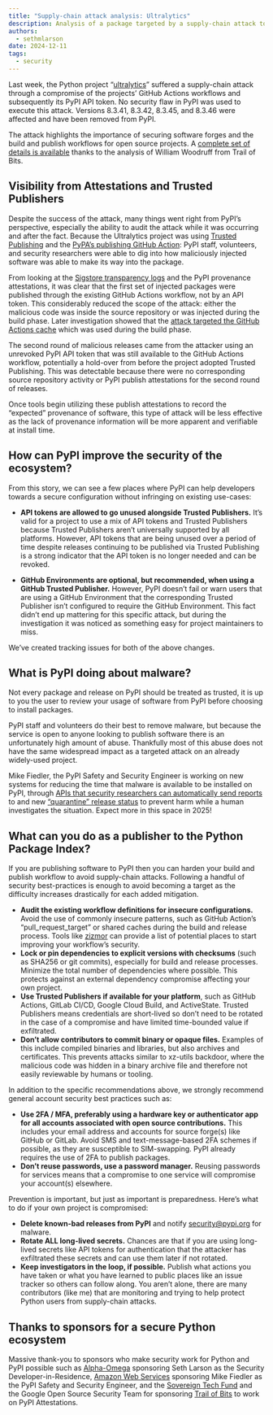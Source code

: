 ```yaml
---
title: "Supply-chain attack analysis: Ultralytics"
description: Analysis of a package targeted by a supply-chain attack to the build and release process
authors:
  - sethmlarson
date: 2024-12-11
tags:
  - security
---
```


Last week, the Python project “[ultralytics](https://pypi.org/project/ultralytics/)” suffered a supply-chain attack through a compromise of the projects’ GitHub Actions workflows and subsequently its PyPI API token. No security flaw in PyPI was used to execute this attack. Versions 8.3.41, 8.3.42, 8.3.45, and 8.3.46 were affected and have been removed from PyPI.

<!-- more -->

The attack highlights the importance of securing software forges and the build and publish workflows for open source projects. A [complete set of details is available](https://blog.yossarian.net/2024/12/06/zizmor-ultralytics-injection) thanks to the analysis of William Woodruff from Trail of Bits.

## Visibility from Attestations and Trusted Publishers

Despite the success of the attack, many things went right from PyPI’s perspective, especially the ability to audit the attack while it was occurring and after the fact. Because the Ultralytics project was using [Trusted Publishing](https://docs.pypi.org/trusted-publishers/) and the [PyPA’s publishing GitHub Action](https://github.com/pypa/gh-action-pypi-publish): PyPI staff, volunteers, and security researchers were able to dig into how maliciously injected software was able to make its way into the package.

From looking at the [Sigstore transparency logs](https://search.sigstore.dev/?logIndex=153589716) and the PyPI provenance attestations, it was clear that the first set of injected packages were published through the existing GitHub Actions workflow, not by an API token. This considerably reduced the scope of the attack: either the malicious code was inside the source repository or was injected during the build phase. Later investigation showed that the [attack targeted the GitHub Actions cache](https://blog.yossarian.net/2024/12/06/zizmor-ultralytics-injection#conclusions) which was used during the build phase.

The second round of malicious releases came from the attacker using an unrevoked PyPI API token that was still available to the GitHub Actions workflow, potentially a hold-over from before the project adopted Trusted Publishing. This was detectable because there were no corresponding source repository activity or PyPI publish attestations for the second round of releases.

Once tools begin utilizing these publish attestations to record the “expected” provenance of software, this type of attack will be less effective as the lack of provenance information will be more apparent and verifiable at install time.

## How can PyPI improve the security of the ecosystem?

From this story, we can see a few places where PyPI can help developers towards a secure configuration without infringing on existing use-cases:

* **API tokens are allowed to go unused alongside Trusted Publishers.** It’s valid for a project to use a mix of API tokens and Trusted Publishers because Trusted Publishers aren’t universally supported by all platforms. However, API tokens that are being unused over a period of time despite releases continuing to be published via Trusted Publishing is a strong indicator that the API token is no longer needed and can be revoked.

* **GitHub Environments are optional, but recommended, when using a GitHub Trusted Publisher.** However, PyPI doesn’t fail or warn users that are using a GitHub Environment that the corresponding Trusted Publisher isn’t configured to require the GitHub Environment. This fact didn’t end up mattering for this specific attack, but during the investigation it was noticed as something easy for project maintainers to miss.

We’ve created tracking issues for both of the above changes.


## What is PyPI doing about malware?

Not every package and release on PyPI should be treated as trusted, it is up to you the user to review your usage of software from PyPI before choosing to install packages.

PyPI staff and volunteers do their best to remove malware, but because the service is open to anyone looking to publish software there is an unfortunately high amount of abuse. Thankfully most of this abuse does not have the same widespread impact as a targeted attack on an already widely-used project.

Mike Fiedler, the PyPI Safety and Security Engineer is working on new systems for reducing the time that malware is available to be installed on PyPI, through [APIs that security researchers can automatically send reports](./2023-09-18-inbound-malware-reporting.md) to and new [“quarantine” release status](./2024-08-16-safety-and-security-engineer-year-in-review.md#project-lifecycle-status-quarantine) to prevent harm while a human investigates the situation. Expect more in this space in 2025!

## What can you do as a publisher to the Python Package Index?

If you are publishing software to PyPI then you can harden your build and publish workflow to avoid supply-chain attacks. Following a handful of security best-practices is enough to avoid becoming a target as the difficulty increases drastically for each added mitigation.

* **Audit the existing workflow definitions for insecure configurations.** Avoid the use of commonly insecure patterns, such as GitHub Action’s “pull_request_target” or shared caches during the build and release process. Tools like [zizmor](https://woodruffw.github.io/zizmor/) can provide a list of potential places to start improving your workflow’s security.
* **Lock or pin dependencies to explicit versions with checksums** (such as SHA256 or git commits), especially for build and release processes. Minimize the total number of dependencies where possible. This protects against an external dependency compromise affecting your own project.
* **Use Trusted Publishers if available for your platform**, such as GitHub Actions, GitLab CI/CD, Google Cloud Build, and ActiveState. Trusted Publishers means credentials are short-lived so don’t need to be rotated in the case of a compromise and have limited time-bounded value if exfiltrated.
* **Don’t allow contributors to commit binary or opaque files.** Examples of this include compiled binaries and libraries, but also archives and certificates. This prevents attacks similar to xz-utils backdoor, where the malicious code was hidden in a binary archive file and therefore not easily reviewable by humans or tooling.

In addition to the specific recommendations above, we strongly recommend general account security best practices such as:

* **Use 2FA / MFA, preferably using a hardware key or authenticator app for all accounts associated with open source contributions.** This includes your email address and accounts for source forge(s) like GitHub or GitLab. Avoid SMS and text-message-based 2FA schemes if possible, as they are susceptible to SIM-swapping. PyPI already requires the use of 2FA to publish packages.
* **Don’t reuse passwords, use a password manager.** Reusing passwords for services means that a compromise to one service will compromise your account(s) elsewhere.

Prevention is important, but just as important is preparedness. Here’s what to do if your own project is compromised:

* **Delete known-bad releases from PyPI** and notify [security@pypi.org](mailto:security@pypi.org) for malware.
* **Rotate ALL long-lived secrets.** Chances are that if you are using long-lived secrets like API tokens for authentication that the attacker has exfiltrated these secrets and can use them later if not rotated.
* **Keep investigators in the loop, if possible.** Publish what actions you have taken or what you have learned to public places like an issue tracker so others can follow along. You aren’t alone, there are many contributors (like me) that are monitoring and trying to help protect Python users from supply-chain attacks.

## Thanks to sponsors for a secure Python ecosystem

Massive thank-you to sponsors who make security work for Python and PyPI possible such as [Alpha-Omega](https://alpha-omega.dev/) sponsoring Seth Larson as the Security Developer-in-Residence, [Amazon Web Services](https://aws.amazon.com/opensource/) sponsoring Mike Fiedler as the PyPI Safety and Security Engineer, and the [Sovereign Tech Fund](https://www.sovereigntechfund.de/tech/python-package-index) and the Google Open Source Security Team for sponsoring [Trail of Bits](https://www.trailofbits.com/) to work on PyPI Attestations.
